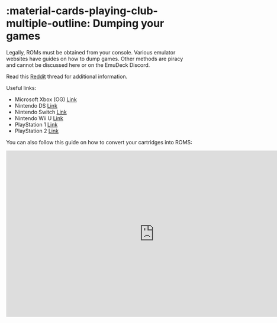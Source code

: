 # :material-cards-playing-club-multiple-outline: Dumping your games

Legally, ROMs must be obtained from your console. Various emulator websites have guides on how to dump games. Other methods are piracy and cannot be discussed here or on the EmuDeck Discord.

Read this [Reddit](https://www.reddit.com/r/RetroArch/comments/ul15v7/where_to_get_roms_and_games_for_retroarch/) thread for additional information.

Useful links:

- Microsoft Xbox (OG)
  [Link](http://wiki.redump.org/index.php?title=Microsoft_Xbox_and_Xbox_360_Dumping_Guide)
- Nintendo DS
  [Link](https://dumping.guide/carts/nintendo/ds)
- Nintendo Switch
  [Link](https://yuzu-emu.org/help/quickstart/)
- Nintendo Wii U
  [Link](https://cemu.cfw.guide/using-dumpling.html)
- PlayStation 1
  [Link](https://www.ngemu.com/threads/psx-bios-dumping-guide.93161/)
- PlayStation 2
  [Link](https://pcsx2.net/docs/setup/gather#how-to-dump-your-ps2-bios)

You can also follow this guide on how to convert your cartridges into ROMS:

<iframe width="800" height="450" src="https://www.youtube-nocookie.com/embed/jISrg3V9ubo" title="YouTube video player" frameborder="0" allow="accelerometer; autoplay; clipboard-write; encrypted-media; gyroscope; picture-in-picture"></iframe>
